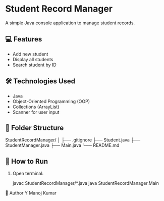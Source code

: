 # Student Record Manager

A simple Java console application to manage student records.

## 💻 Features
- Add new student
- Display all students
- Search student by ID

## 🛠️ Technologies Used
- Java
- Object-Oriented Programming (OOP)
- Collections (ArrayList)
- Scanner for user input

## 📂 Folder Structure

StudentRecordManager/
│
├── .gitignore
├── Student.java
├── StudentManager.java
├── Main.java
└── README.md


## 🚀 How to Run

1. Open terminal:
   
   javac StudentRecordManager/*.java
   java StudentRecordManager.Main
  
📌 Author
Y Manoj Kumar